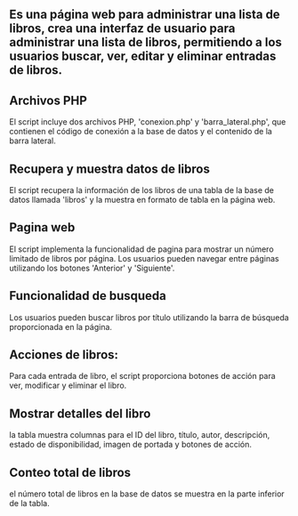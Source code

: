 ## Es una página web para administrar una lista de libros, crea una interfaz de usuario para administrar una lista de libros, permitiendo a los usuarios buscar, ver, editar y eliminar entradas de libros.
 
## Archivos PHP
El script incluye dos archivos PHP, 'conexion.php' y 'barra_lateral.php', que contienen el código de conexión a la base de datos y el contenido de la barra lateral.

## Recupera y muestra datos de libros
El script recupera la información de los libros de una tabla de la base de datos llamada 'libros' y la muestra en formato de tabla en la página web.

## Pagina web
El script implementa la funcionalidad de pagina para mostrar un número limitado de libros por página. Los usuarios pueden navegar entre páginas utilizando los botones 'Anterior' y 'Siguiente'.


## Funcionalidad de busqueda
Los usuarios pueden buscar libros por título utilizando la barra de búsqueda proporcionada en la página.


## Acciones de libros:
Para cada entrada de libro, el script proporciona botones de acción para ver, modificar y eliminar el libro.

## Mostrar detalles del libro
la tabla muestra columnas para el ID del libro, título, autor, descripción, estado de disponibilidad, imagen de portada y botones de acción.

## Conteo total de libros
el número total de libros en la base de datos se muestra en la parte inferior de la tabla.
